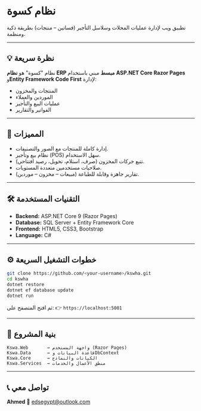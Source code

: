 # نظام كسوة

تطبيق ويب لإدارة عمليات المحلات وسلاسل التأجير (فساتين – منتجات) بطريقة ذكية ومنظمة.

---

## 💡 نظرة سريعة

نظام "كسوة" هو **نظام ERP مبسط** مبني باستخدام **ASP.NET Core Razor Pages** و**Entity Framework Code First** لإدارة:

* المنتجات والمخزون
* الموردين والعملاء
* عمليات البيع والتأجير
* الفواتير والتقارير

---

## 🚀 المميزات

* إدارة كاملة للمنتجات مع الصور والتصنيفات.
* نظام بيع وتأجير (POS) سهل الاستخدام.
* تتبع حركات المخزون (صرف، استلام، تحويل، رصيد افتتاحي).
* صلاحيات مستخدمين متعددة المستويات.
* تقارير جاهزة وقابلة للطباعة (مبيعات – مخزون – موردين).

---

## 🛠️ التقنيات المستخدمة

* **Backend:** ASP.NET Core 9 (Razor Pages)
* **Database:** SQL Server + Entity Framework Core
* **Frontend:** HTML5, CSS3, Bootstrap
* **Language:** C#

---

## ⚙️ خطوات التشغيل السريعة

```bash
git clone https://github.com/<your-username>/kswha.git
cd kswha
dotnet restore
dotnet ef database update
dotnet run
```

ثم افتح المتصفح على:
👉 `https://localhost:5001`

---

## 📂 بنية المشروع

```
Kswa.Web       → واجهة المستخدم (Razor Pages)
Kswa.Data      → قاعدة البيانات وDbContext
Kswa.Core      → الكيانات والنماذج
Kswa.Services  → منطق الأعمال والخدمات
```

---

## 📞 تواصل معي

**Ahmed**
📧 [edsegypt@outlook.com](mailto:edsegypt@outlook.com)

